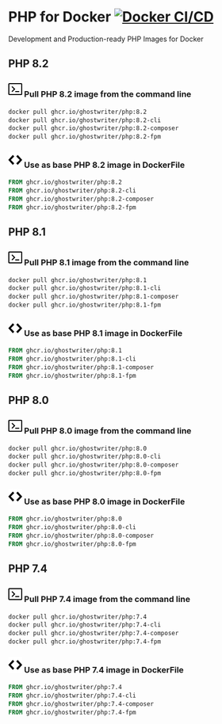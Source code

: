 # PHP for Docker [![Docker CI/CD](https://github.com/ghostwriter/php/actions/workflows/docker-build-push.yml/badge.svg)](https://github.com/ghostwriter/php/actions/workflows/docker-build-push.yml)

Development and Production-ready PHP Images for Docker


## PHP 8.2

### ![Terminal](icons/terminal.svg) Pull PHP 8.2 image from the command line

``` sh
docker pull ghcr.io/ghostwriter/php:8.2
docker pull ghcr.io/ghostwriter/php:8.2-cli
docker pull ghcr.io/ghostwriter/php:8.2-composer
docker pull ghcr.io/ghostwriter/php:8.2-fpm
```

### ![Code](icons/code.svg) Use as base PHP 8.2 image in DockerFile

``` Dockerfile
FROM ghcr.io/ghostwriter/php:8.2
FROM ghcr.io/ghostwriter/php:8.2-cli
FROM ghcr.io/ghostwriter/php:8.2-composer
FROM ghcr.io/ghostwriter/php:8.2-fpm
```

## PHP 8.1

### ![Terminal](icons/terminal.svg) Pull PHP 8.1 image from the command line

``` sh
docker pull ghcr.io/ghostwriter/php:8.1
docker pull ghcr.io/ghostwriter/php:8.1-cli
docker pull ghcr.io/ghostwriter/php:8.1-composer
docker pull ghcr.io/ghostwriter/php:8.1-fpm
```

### ![Code](icons/code.svg) Use as base PHP 8.1 image in DockerFile

``` Dockerfile
FROM ghcr.io/ghostwriter/php:8.1
FROM ghcr.io/ghostwriter/php:8.1-cli
FROM ghcr.io/ghostwriter/php:8.1-composer
FROM ghcr.io/ghostwriter/php:8.1-fpm
```

## PHP 8.0

### ![Terminal](icons/terminal.svg) Pull PHP 8.0 image from the command line

``` sh
docker pull ghcr.io/ghostwriter/php:8.0
docker pull ghcr.io/ghostwriter/php:8.0-cli
docker pull ghcr.io/ghostwriter/php:8.0-composer
docker pull ghcr.io/ghostwriter/php:8.0-fpm
```

### ![Code](icons/code.svg) Use as base PHP 8.0 image in DockerFile

``` Dockerfile
FROM ghcr.io/ghostwriter/php:8.0
FROM ghcr.io/ghostwriter/php:8.0-cli
FROM ghcr.io/ghostwriter/php:8.0-composer
FROM ghcr.io/ghostwriter/php:8.0-fpm
```

## PHP 7.4

### ![Terminal](icons/terminal.svg) Pull PHP 7.4 image from the command line

``` sh
docker pull ghcr.io/ghostwriter/php:7.4
docker pull ghcr.io/ghostwriter/php:7.4-cli
docker pull ghcr.io/ghostwriter/php:7.4-composer
docker pull ghcr.io/ghostwriter/php:7.4-fpm
```

### ![Code](icons/code.svg) Use as base PHP 7.4 image in DockerFile

``` Dockerfile
FROM ghcr.io/ghostwriter/php:7.4
FROM ghcr.io/ghostwriter/php:7.4-cli
FROM ghcr.io/ghostwriter/php:7.4-composer
FROM ghcr.io/ghostwriter/php:7.4-fpm
```
